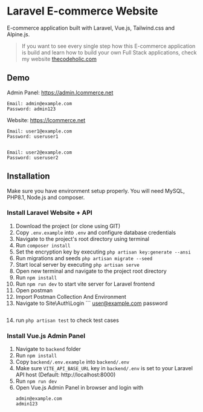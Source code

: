# Laravel E-commerce Website
E-commerce application built with Laravel, Vue.js, Tailwind.css and Alpine.js. <br>

> If you want to see every single step how this E-commerce application is build and learn how to build your own Full Stack applications, check my website [thecodeholic.com](https://thecodeholic.com)

## Demo
Admin Panel: https://admin.lcommerce.net
```
Email: admin@example.com
Password: admin123
```

Website: https://lcommerce.net

```
Email: user1@example.com
Password: useruser1


Email: user2@example.com
Password: useruser2
```

## Installation 
Make sure you have environment setup properly. You will need MySQL, PHP8.1, Node.js and composer.

### Install Laravel Website + API
1. Download the project (or clone using GIT)
2. Copy `.env.example` into `.env` and configure database credentials
3. Navigate to the project's root directory using terminal
4. Run `composer install`
5. Set the encryption key by executing `php artisan key:generate --ansi`
6. Run migrations and seeds `php artisan migrate --seed`
7. Start local server by executing `php artisan serve`
8. Open new terminal and navigate to the project root directory
9. Run `npm install`
10. Run `npm run dev` to start vite server for Laravel frontend
11. Open postman
12. Import Postman Collection And Environment
13. Navigate to Site\Auth\Login ```
    user@example.com
    password
    ```
14. run `php artisan test` to check test cases


### Install Vue.js Admin Panel
1. Navigate to `backend` folder
2. Run `npm install`
3. Copy `backend/.env.example` into `backend/.env`
4. Make sure `VITE_API_BASE_URL` key in `backend/.env` is set to your Laravel API host (Default: http://localhost:8000)
5. Run `npm run dev`
6. Open Vue.js Admin Panel in browser and login with
    ```
    admin@example.com
    admin123
    ```
